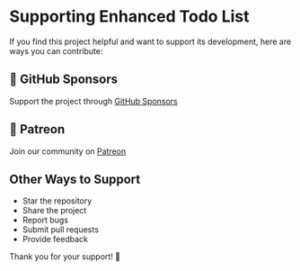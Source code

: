 # Supporting Enhanced Todo List

If you find this project helpful and want to support its development, here are ways you can contribute:

## 💖 GitHub Sponsors
Support the project through [GitHub Sponsors](https://github.com/sponsors/ymdarum)

## 🎨 Patreon
Join our community on [Patreon](https://patreon.com/ymdarum)

## Other Ways to Support
- Star the repository
- Share the project
- Report bugs
- Submit pull requests
- Provide feedback

Thank you for your support! 🙏 